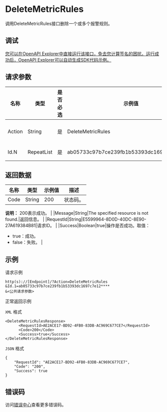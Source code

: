 # DeleteMetricRules

调用DeleteMetricRules接口删除一个或多个报警规则。

## 调试

[您可以在OpenAPI Explorer中直接运行该接口，免去您计算签名的困扰。运行成功后，OpenAPI Explorer可以自动生成SDK代码示例。](https://api.aliyun.com/#product=Cms&api=DeleteMetricRules&type=RPC&version=2019-01-01)

## 请求参数

|名称|类型|是否必选|示例值|描述|
|--|--|----|---|--|
|Action|String|是|DeleteMetricRules|要执行的操作，取值：DeleteMetricRules。 |
|Id.N|RepeatList|是|ab05733c97b7ce239fb1b53393dc1697c7e12\*\*\*\*|报警规则ID。N的取值范围：1~100。 |

## 返回数据

|名称|类型|示例值|描述|
|--|--|---|--|
|Code|String|200|状态码。

 **说明：** 200表示成功。 |
|Message|String|The specified resource is not found.|返回信息。 |
|RequestId|String|E5599964-8D0D-40DC-8E90-27A619384B81|请求ID。 |
|Success|Boolean|true|操作是否成功。取值：

 -   true：成功。
-   false：失败。 |

## 示例

请求示例

```
http(s)://[Endpoint]/?Action=DeleteMetricRules
&Id.1=ab05733c97b7ce239fb1b53393dc1697c7e12****
&<公共请求参数>
```

正常返回示例

`XML` 格式

```
<DeleteMetricRulesResponse>
      <RequestId>AE2ACE17-BD92-4FB0-83DB-AC969C677CE7</RequestId>
      <Code>200</Code>
      <Success>true</Success>
</DeleteMetricRulesResponse>
```

`JSON` 格式

```
{
	"RequestId": "AE2ACE17-BD92-4FB0-83DB-AC969C677CE7",
	"Code": "200",
	"Success": true
}
```

## 错误码

访问[错误中心](https://error-center.aliyun.com/status/product/Cms)查看更多错误码。

